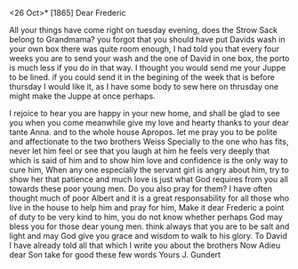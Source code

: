  <26 Oct>* [1865]
Dear Frederic

All your things have come right on tuesday evening, does the Strow Sack belong to Grandmama? you forgot that you should have put Davids wash in your own box there was quite room enough, I had told you that every four weeks you are to send your wash and the one of David in one box, the porto is much less if you do in that way. I thought you would send me your Juppe to be lined. if you could send it in the begining of the week that is before thursday I would like it, as I have some body to sew here on thrusday one might make the Juppe at once perhaps.

I rejoice to hear you are happy in your new home, and shall be glad to see you when you come meanwhile give my love and hearty thanks to your dear tante Anna. and to the whole house Apropos. let me pray you to be polite and affectionate to the two brothers Weiss Specially to the one who has fits, never let him feel or see that you laugh at him he feels very deeply that which is said of him and to show him love and confidence is the only way to cure him, When any one especially the servant girl is angry about him, try to show her that patience and much love is just what God requires from you all towards these poor young men. Do you also pray for them? I have often thought much of poor Albert and it is a great responsability for all those who live in the house to help him and pray for him, Make it dear Frederic a point of duty to be very kind to him, you do not know whether perhaps God may bless you for those dear young men. think always that you are to be salt and light and may God give you grace and wisdom to walk to his glory. To David I have already told all that which I write you about the brothers Now Adieu dear Son take for good these few words 
 Yours J. Gundert
